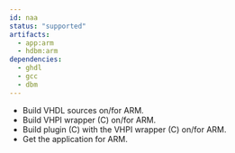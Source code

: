 ```yaml
---
id: naa
status: "supported"
artifacts:
  - app:arm
  - hdbm:arm
dependencies:
  - ghdl
  - gcc
  - dbm
---
```

- Build VHDL sources on/for ARM.
- Build VHPI wrapper (C) on/for ARM.
- Build plugin (C) with the VHPI wrapper (C) on/for ARM.
- Get the application for ARM.
